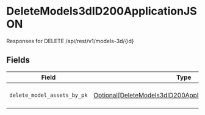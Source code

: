 # DeleteModels3dID200ApplicationJSON

Responses for DELETE /api/rest/v1/models-3d/{id}


## Fields

| Field                                                                                                                               | Type                                                                                                                                | Required                                                                                                                            | Description                                                                                                                         |
| ----------------------------------------------------------------------------------------------------------------------------------- | ----------------------------------------------------------------------------------------------------------------------------------- | ----------------------------------------------------------------------------------------------------------------------------------- | ----------------------------------------------------------------------------------------------------------------------------------- |
| `delete_model_assets_by_pk`                                                                                                         | [Optional[DeleteModels3dID200ApplicationJSONModelAssets]](../../models/operations/deletemodels3did200applicationjsonmodelassets.md) | :heavy_minus_sign:                                                                                                                  | columns and relationships of "model_assets"                                                                                         |